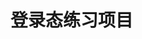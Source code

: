 <!--
 * @Description: In User Settings Edit
 * @Author: your name
 * @Date: 2019-08-18 23:26:42
 * @LastEditTime: 2019-08-18 23:32:09
 * @LastEditors: Please set LastEditors
 -->
# 登录态练习项目

